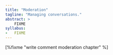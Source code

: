 ```yaml
---
title: "Moderation"
tagline: "Managing conversations."
abstract: >
    FIXME
syllabus:
-   FIXME
---
```


[%fixme "write comment moderation chapter" %]
